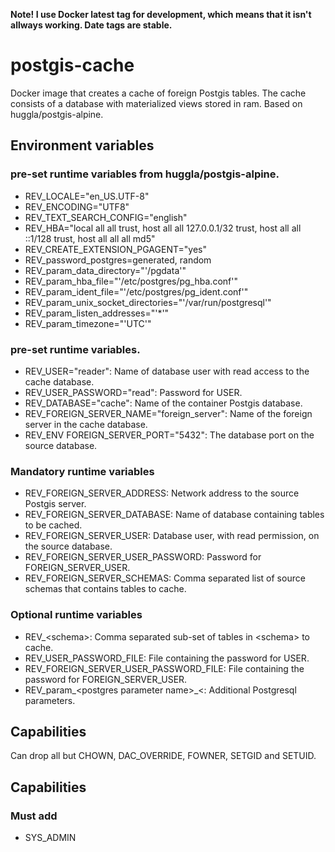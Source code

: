 **Note! I use Docker latest tag for development, which means that it isn't allways working. Date tags are stable.**

# postgis-cache
Docker image that creates a cache of foreign Postgis tables. The cache consists of a database with materialized views stored in ram. Based on huggla/postgis-alpine.

## Environment variables
### pre-set runtime variables from huggla/postgis-alpine.
* REV_LOCALE="en_US.UTF-8"
* REV_ENCODING="UTF8"
* REV_TEXT_SEARCH_CONFIG="english"
* REV_HBA="local all all trust, host all all 127.0.0.1/32 trust, host all all ::1/128 trust, host all all all md5"
* REV_CREATE_EXTENSION_PGAGENT="yes"
* REV_password_postgres=generated, random
* REV_param_data_directory="'/pgdata'"
* REV_param_hba_file="'/etc/postgres/pg_hba.conf'"
* REV_param_ident_file="'/etc/postgres/pg_ident.conf'"
* REV_param_unix_socket_directories="'/var/run/postgresql'"
* REV_param_listen_addresses="'*'"
* REV_param_timezone="'UTC'"

### pre-set runtime variables.
* REV_USER="reader": Name of database user with read access to the cache database.
* REV_USER_PASSWORD="read": Password for USER.
* REV_DATABASE="cache": Name of the container Postgis database.
* REV_FOREIGN_SERVER_NAME="foreign_server": Name of the foreign server in the cache database.
* REV_ENV FOREIGN_SERVER_PORT="5432": The database port on the source database.

### Mandatory runtime variables
* REV_FOREIGN_SERVER_ADDRESS: Network address to the source Postgis server.
* REV_FOREIGN_SERVER_DATABASE: Name of database containing tables to be cached.
* REV_FOREIGN_SERVER_USER: Database user, with read permission, on the source database.
* REV_FOREIGN_SERVER_USER_PASSWORD: Password for FOREIGN_SERVER_USER.
* REV_FOREIGN_SERVER_SCHEMAS: Comma separated list of source schemas that contains tables to cache.

### Optional runtime variables
* REV_&lt;schema&gt;: Comma separated sub-set of tables in \<schema\> to cache.
* REV_USER_PASSWORD_FILE: File containing the password for USER.
* REV_FOREIGN_SERVER_USER_PASSWORD_FILE: File containing the password for FOREIGN_SERVER_USER.
* REV_param_&lt;postgres parameter name&gt;_&lt;: Additional Postgresql parameters.

## Capabilities
Can drop all but CHOWN, DAC_OVERRIDE, FOWNER, SETGID and SETUID.

## Capabilities
### Must add
* SYS_ADMIN
